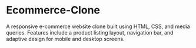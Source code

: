 # Ecommerce-Clone
A responsive e-commerce website clone built using HTML, CSS, and media queries. Features include a product listing layout, navigation bar, and adaptive design for mobile and desktop screens.
